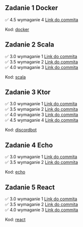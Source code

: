 ## Zadanie 1 Docker

✅ 4.5 wymaganie 4 [Link do commita](https://github.com/bartek-kachnic123/dockerExample/commit/cdf01513ca2b85ad47b9b3a324e3d3197b20aaba)

Kod: [docker](https://github.com/bartek-kachnic123/dockerExample/tree/main/docker)


## Zadanie 2 Scala

✅ 3.0 wymaganie 1 [Link do commita](https://github.com/bartek-kachnic123/dockerExample/commit/99a713c34278be724a1d868801c794d1ae89408c)  
✅ 3.5 wymaganie 2 [Link do commita](https://github.com/bartek-kachnic123/dockerExample/commit/4a3957c1ff2cb3e728b907bae5f747a720de0035)  
✅ 4.0 wymaganie 3 [Link do commita](https://github.com/bartek-kachnic123/dockerExample/commit/91593bae4abe9439eb45b6db3e66d84568937f9a)

Kod: [scala](https://github.com/bartek-kachnic123/dockerExample/tree/main/play-scala)

## Zadanie 3 Ktor

✅ 3.0 wymaganie 1 [Link do commita](https://github.com/bartek-kachnic123/dockerExample/commit/96a4109a2dbe472fa47408f50e82ddc5984e1657)  
✅ 3.5 wymaganie 2 [Link do commita](https://github.com/bartek-kachnic123/dockerExample/commit/65b2a67127765d0664d7df7b9c0dbdf16d91c6e2)  
✅ 4.0 wymaganie 3 [Link do commita](https://github.com/bartek-kachnic123/dockerExample/commit/c39bcc721e14a2d6c827a0f6b4f317d22bc0997f)  
✅ 4.5 wymaganie 4 [Link do commita](https://github.com/bartek-kachnic123/dockerExample/commit/6163487570a91228add0f90649a237fb253c9fcc)

Kod: [discordbot](https://github.com/bartek-kachnic123/dockerExample/tree/main/discordclientbot)

## Zadanie 4 Echo

✅ 3.0 wymaganie 1 [Link do commita](https://github.com/bartek-kachnic123/dockerExample/commit/7ff2ef71d847e832f93ce79c3476b777df526c3e)  
✅ 3.5 wymaganie 2 [Link do commita](https://github.com/bartek-kachnic123/dockerExample/commit/7ff2ef71d847e832f93ce79c3476b777df526c3e)  

Kod: [echo](https://github.com/bartek-kachnic123/dockerExample/tree/main/echo)

## Zadanie 5 React

✅ 3.0 wymaganie 1 [Link do commita](https://github.com/bartek-kachnic123/dockerExample/commit/0d15e5ec8b0bc35068fab6082b1e5625109c64bd)  
✅ 3.5 wymaganie 2 [Link do commita](https://github.com/bartek-kachnic123/dockerExample/commit/99a06a2b00ca6265f514d9dece9678764b0d9e53)  
✅ 4.0 wymaganie 3 [Link do commita](https://github.com/bartek-kachnic123/dockerExample/commit/99a06a2b00ca6265f514d9dece9678764b0d9e53)  

Kod: [react](https://github.com/bartek-kachnic123/dockerExample/tree/main/frontend-react)
